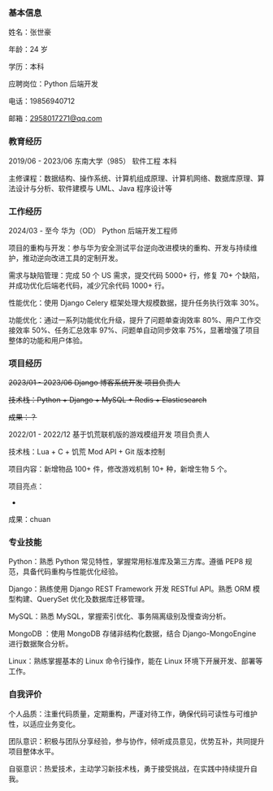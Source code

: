 

### 基本信息

姓名：张世豪

年龄：24 岁

学历：本科

应聘岗位：Python 后端开发

电话：19856940712

邮箱：2958017271@qq.com



### 教育经历

2019/06 - 2023/06		东南大学（985）		软件工程		本科

主修课程：数据结构、操作系统、计算机组成原理、计算机网络、数据库原理、算法设计与分析、软件建模与 UML、Java 程序设计等



### 工作经历

2024/03 - 至今		华为（OD）		Python 后端开发工程师

项目的重构与开发：参与华为安全测试平台逆向改进模块的重构、开发与持续维护，推动逆向改进工具的定制开发。

需求与缺陷管理：完成 50 个 US 需求，提交代码 5000+ 行，修复 70+ 个缺陷，并成功优化后端老代码，减少冗余代码 1000+ 行。

性能优化：使用 Django Celery 框架处理大规模数据，提升任务执行效率 30%。

功能优化：通过一系列功能优化升级，提升了问题单查询效率 80%、用户工作交接效率 50%、任务汇总效率 97%、问题单自动同步效率 75%，显著增强了项目整体的功能和用户体验。



### 项目经历

~~2023/01 - 2023/06		Django 博客系统开发		项目负责人~~

~~技术栈：Python + Django + MySQL + Redis + Elasticsearch~~

~~成果：？~~



2022/01 - 2022/12		基于饥荒联机版的游戏模组开发		项目负责人

技术栈：Lua + C + 饥荒 Mod API + Git 版本控制

项目内容：新增物品 100+ 件，修改游戏机制 10+ 种，新增生物 5 个。

项目亮点：

- 

成果：chuan



### 专业技能

Python：熟悉 Python 常见特性，掌握常用标准库及第三方库。遵循 PEP8 规范，具备代码重构与性能优化经验。

Django：熟练使用 Django REST Framework 开发 RESTful API。熟悉 ORM 模型构建、QuerySet 优化及数据库迁移管理。

MySQL：熟悉 MySQL，掌握索引优化、事务隔离级别及慢查询分析。

MongoDB ：使用 MongoDB 存储非结构化数据，结合 Django-MongoEngine 进行数据聚合分析。

Linux：熟练掌握基本的 Linux 命令行操作，能在 Linux 环境下开展开发、部署等工作。

### 自我评价

个人品质：注重代码质量，定期重构，严谨对待工作，确保代码可读性与可维护性，以适应业务变化。

团队意识：积极与团队分享经验，参与协作，倾听成员意见，优势互补，共同提升项目整体水平。

自驱意识：热爱技术，主动学习新技术栈，勇于接受挑战，在实践中持续提升自我。
